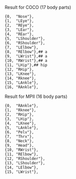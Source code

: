 Result for COCO (17 body parts)

    {0,  "Nose"},
    {1,  "LEye"},
    {2,  "REye"},
    {3,  "LEar"},
    {4,  "REar"},
    {5,  "LShoulder"},
    {6,  "RShoulder"},
    {7,  "LElbow"},
    {8,  "RElbow"},## a
    {9,  "LWrist"},## a
    {10, "RWrist"},## a
    {11, "LHip"},## hip
    {12, "RHip"},
    {13, "LKnee"},
    {14, "Rknee"},
    {15, "LAnkle"},
    {16, "RAnkle"},


Result for MPII (16 body parts)

    {0,  "RAnkle"},
    {1,  "Rknee"},
    {2,  "RHip"},
    {3,  "LHip"},
    {4,  "LKnee"},
    {5,  "LAnkle"},
    {6,  "Pelv"},
    {7,  "Thrx"},
    {8,  "Neck"},
    {9,  "Head"},
    {10, "RWrist"},
    {11, "RElbow"},
    {12, "RShoulder"},
    {13, "LShoulder"},
    {14, "LElbow"},
    {15, "LWrist"},